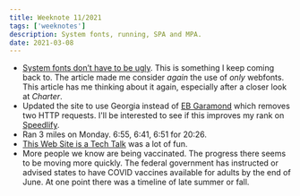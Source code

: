 ```yaml
---
title: Weeknote 11/2021
tags: ['weeknotes']
description: System fonts, running, SPA and MPA. 
date: 2021-03-08
---
```

- [System fonts don’t have to be ugly](https://iainbean.com/posts/2021/system-fonts-dont-have-to-be-ugly/). This is something I keep coming back to. The article made me consider _again_ the use of _only_ webfonts. This article has me thinking about it again, especially after a closer look at _Charter_.
- Updated the site to use Georgia instead of [EB Garamond](https://fonts.google.com/specimen/EB+Garamond) which removes two HTTP requests. I'll be interested to see if this improves my rank on [Speedlify](https://www.11ty.dev/speedlify/#site-953e66da).
- Ran 3 miles on Monday. 6:55, 6:41, 6:51 for 20:26. 
- [This Web Site is a Tech Talk](https://www.zachleat.com/web/this-website-is-a-tech-talk/) was a lot of fun. 
- More people we know are being vaccinated. The progress there seems to be moving more quickly. The federal government has instructed or advised states to have COVID vaccines available for adults by the end of June. At one point there was a timeline of late summer or fall. 
